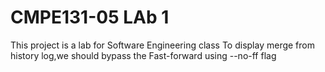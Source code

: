 # CMPE131-05 LAb 1
This project is a lab for Software Engineering class
To display merge from history log,we should bypass the Fast-forward using --no-ff flag
